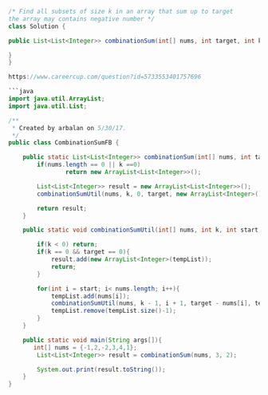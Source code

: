 ```java
/* Find all subsets of size k in an array that sum up to target 
the array may contains negative number */ 
class Solution { 

public List<List<Integer>> combinationSum(int[] nums, int target, int k) { 

}
}

https://www.careercup.com/question?id=5733553401757696

```java
import java.util.ArrayList;
import java.util.List;

/**
 * Created by arbalan on 5/30/17.
 */
public class CombinationSumFB {

    public static List<List<Integer>> combinationSum(int[] nums, int target, int k){
        if(nums.length == 0 || k ==0)
                return new ArrayList<List<Integer>>();

        List<List<Integer>> result = new ArrayList<List<Integer>>();
        combinationSumUtil(nums, k, 0, target, new ArrayList<Integer>(), result);

        return result;
    }

    public static void combinationSumUtil(int[] nums, int k, int start, int target, List<Integer> tempList, List<List<Integer>> result) {

        if(k < 0) return;
        if(k == 0 && target == 0){
            result.add(new ArrayList<Integer>(tempList));
            return;
        }

        for(int i = start; i< nums.length; i++){
            tempList.add(nums[i]);
            combinationSumUtil(nums, k - 1, i + 1, target - nums[i], tempList, result);
            tempList.remove(tempList.size()-1);
        }
    }

    public static void main(String args[]){
       int[] nums = {-1,2,-2,3,4,1};
        List<List<Integer>> result = combinationSum(nums, 3, 2);

        System.out.print(result.toString());
    }
}

```

```
